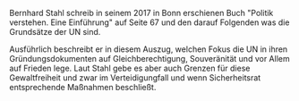 Bernhard Stahl schreib in seinem 2017 in Bonn erschienen Buch "Politik verstehen. Eine Einführung" auf Seite 67 und den darauf Folgenden was die Grundsätze der UN sind.

Ausführlich beschreibt er in diesem Auszug, welchen Fokus die UN in ihren Gründungsdokumenten auf Gleichberechtigung, Souveränität und vor Allem auf Frieden lege. Laut Stahl gebe es aber auch Grenzen für diese Gewaltfreiheit und zwar im Verteidigungfall und wenn Sicherheitsrat entsprechende Maßnahmen beschließt.